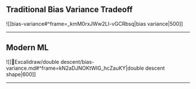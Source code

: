
## Traditional Bias Variance Tradeoff

![[bias-variance#^frame=_kmM0rxJWw2LI-vGCRbsq|bias variance|500]]


---

## Modern ML

![[🎨Excalidraw/double descent/bias-variance.md#^frame=kN2aDJNOKtWIG_hcZauKY|double descent shape|600]]




---
